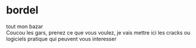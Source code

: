 # bordel
tout mon bazar  
Coucou les gars, prenez ce que vous voulez, je vais mettre ici les cracks ou logiciels pratique qui peuvent vous interesser
